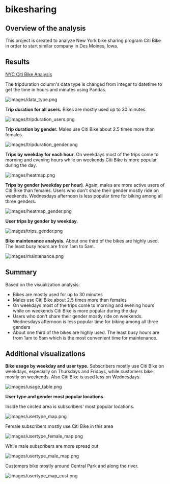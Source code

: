 # bikesharing



## Overview of the analysis

This project is created to analyze New York bike sharing program Citi Bike in order to start similar company in Des Moines, Iowa. 



## Results

[NYC Citi Bike Analysis](https://public.tableau.com/views/NYC_CitiBike_Challenge_16443877634060/CitiBikeAnalysis?:language=en-US&publish=yes&:display_count=n&:origin=viz_share_lin)

The tripduration column's data type is changed from integer to datetime to get the time in hours and minutes using Pandas.

![images/data_type.png](images/data_type.png)



**Trip duration for all users.** Bikes are mostly used up to 30 minutes.

![images/tripduration_users.png](images/tripduration_users.png)



**Trip duration by gender.** Males use Citi Bike about 2.5 times more than females.

![images/tripduration_gender.png](images/tripduration_gender.png)



**Trips by weekday for each hour.** On weekdays most of the trips come to morning and evening hours while on weekends Citi Bike is more popular during the day.

![images/heatmap.png](images/heatmap.png)



**Trips by gender (weekday per hour)**. Again, males are more active users of Citi Bike than females. Users who don't share their gender mostly ride on weekends. Wednesdays afternoon is less popular time for biking among all three genders.

![images/heatmap_gender.png](images/heatmap_gender.png)



**User trips by gender by weekday.** 

![images/trips_gender.png](images/trips_gender.png)



**Bike maintenance analysis.** About one third of the bikes are highly used. The least busy hours are from 1am to 5am.

![images/maintenance.png](images/maintenance.png)





## Summary 

Based on the visualization analysis:

- Bikes are mostly used for up to 30 minutes
- Males use Citi Bike about 2.5 times more than females
- On weekdays most of the trips come to morning and evening hours while on weekends Citi Bike is more popular during the day
- Users who don't share their gender mostly ride on weekends. Wednesdays afternoon is less popular time for biking among all three genders
- About one third of the bikes are highly used. The least busy hours are from 1am to 5am which is the most convenient time for maintenance.



## Additional visualizations

**Bike usage by weekday and user type.** Subscribers mostly use Citi Bike on weekdays, especially on Thursdays and Fridays, while customers bike mostly on weekends. Also Citi Bike is used less on Wednesdays. 

![images/usage_table.png](images/usage_table.png)



**User type and gender most popular locations.** 

Inside the circled area is subscribers' most popular locations.

![images/usertype_map.png](images/usertype_map.png)



Female subscribers mostly use Citi Bike in this area

![images/usertype_female_map.png](images/usertype_female_map.png)

 While male subscribers are more spread out 

![images/usertype_male_map.png](images/usertype_male_map.png)



Customers bike mostly around Central Park and along the river.

![images/usertype_map_cust.png](images/usertype_map_cust.png)